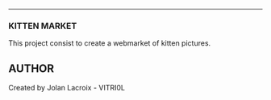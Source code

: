 ***
### KITTEN MARKET

This project consist to create a webmarket of kitten pictures.

## AUTHOR

Created by Jolan Lacroix - VITRI0L